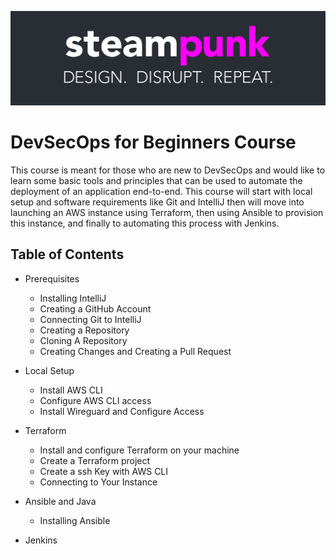 ![Logo](https://github.com/SteampunkFoundry/images/raw/master/steampunk_banner-white_pink_on_grey.jfif)
# DevSecOps for Beginners Course

This course is meant for those who are new to DevSecOps and would like to 
learn some basic tools and principles that can be used to automate the 
deployment of an application end-to-end. This course will start with local setup 
and software requirements like Git and IntelliJ then will move into launching an 
AWS instance using Terraform, then using Ansible to provision this instance, and 
finally to automating this process with Jenkins. 

## Table of Contents
+ Prerequisites
    + Installing IntelliJ 
    + Creating a GitHub Account
    + Connecting Git to IntelliJ
    + Creating a Repository
    + Cloning A Repository
    + Creating Changes and Creating a Pull Request

+ Local Setup
    + Install AWS CLI
    + Configure AWS CLI access
    + Install Wireguard and Configure Access

+ Terraform
    + Install and configure Terraform on your machine
    + Create a Terraform project
    + Create a ssh Key with AWS CLI
    + Connecting to Your Instance

+ Ansible and Java
    + Installing Ansible

+ Jenkins

